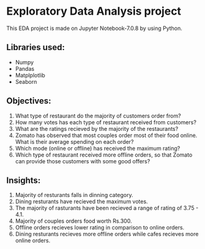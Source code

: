 # Exploratory Data Analysis project 
This EDA project is made on Jupyter Notebook-7.0.8 by using Python.

## Libraries used:
- Numpy
- Pandas
- Matplplotlib
- Seaborn

## Objectives:

1. What type of restaurant do the majority of customers order from?
2. How many votes has each type of restaurant received from customers?
3. What are the ratings recieved by the majority of the restaurants?
4. Zomato has observed that most couples order most of their food online. What is their 
   average spending on each order?
5. Which mode (online or offline) has received the maximum rating?
6. Which type of restaurant received more offline orders, so that Zomato can provide those 
   customers with some good offers?

## Insights:

1. Majority of resturants falls in dinning category.
2. Dining resturants have recieved the maximum votes.
3. The majority of rasturants have been recieved a range of rating of 3.75 - 4.1.
4. Majority of couples orders food worth Rs.300.
5. Offline orders recieves lower rating in comparison to online orders.
6. Dining resturants recieves more offline orders while cafes recieves more online orders.

